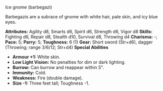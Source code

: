 Ice gnome (barbegazi)

Barbegazis are a subrace of gnome with white hair, pale skin, and icy
blue eyes.

**Attributes:** Agility d8, Smarts d6, Spirit d6, Strength d6, Vigor d8
**Skills:** Fighting d6, Repair d8, Stealth d10, Survival d8, Throwing
d4
**Charisma:** -; **Pace:** 5; **Parry:** 5; **Toughness:** 6 (1)
**Gear:** Short sword (Str+d6), dagger (Throwing; range 3/6/12; Str+d4)
**Special Abilities**
- **Armour +1:** White skin.
- **Low Light Vision:** No penalties for dim or dark lighting.
- **Burrow:** Can burrow and reappear within 5".
- **Immunity:** Cold.
- **Weakness:** Fire (double damage).
- **Size -1:** Three feet tall; Toughness -1.

